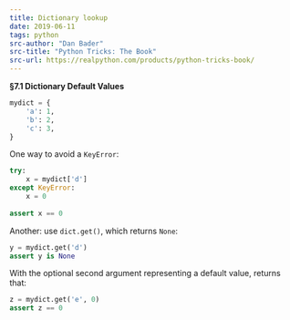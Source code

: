 ```yaml
---
title: Dictionary lookup
date: 2019-06-11
tags: python
src-author: "Dan Bader"
src-title: "Python Tricks: The Book"
src-url: https://realpython.com/products/python-tricks-book/
---
```


**§7.1 Dictionary Default Values**

```py
mydict = {
    'a': 1,
    'b': 2,
    'c': 3,
}
```

One way to avoid a `KeyError`:

```py
try:
    x = mydict['d']
except KeyError:
    x = 0
    
assert x == 0
```

Another: use `dict.get()`, which returns `None`:

```py
y = mydict.get('d')
assert y is None
```

With the optional second argument representing a default value, returns that:

```py
z = mydict.get('e', 0)
assert z == 0
```
